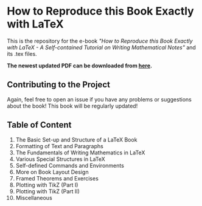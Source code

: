 <h1>How to Reproduce this Book Exactly with LaTeX</h1>

This is the repository for the e-book <em>"How to Reproduce this Book Exactly with LaTeX - A Self-contained Tutorial on Writing Mathematical Notes"</em> and its .tex files.

<b>The newest updated PDF can be downloaded from [here](https://github.com/BenjaminGor/Latex_Notes_Tutorial/blob/main/Latex_Demo.pdf).</b>

<h2>Contributing to the Project</h2>

Again, feel free to open an issue if you have any problems or suggestions about the book!
This book will be regularly updated!

<h2>Table of Content</h2>

1. The Basic Set-up and Structure of a LaTeX Book
2. Formatting of Text and Paragraphs
3. The Fundamentals of Writing Mathematics in LaTeX
4. Various Special Structures in LaTeX
5. Self-defined Commands and Environments
6. More on Book Layout Design
7. Framed Theorems and Exercises
8. Plotting with TikZ (Part I)
9. Plotting with TikZ (Part II)
10. Miscellaneous
